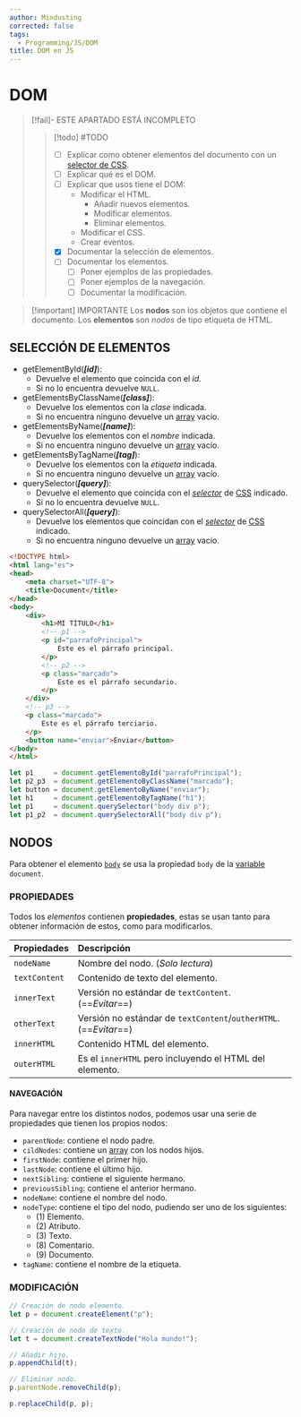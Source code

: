```yaml
---
author: Mindusting
corrected: false
tags:
  - Programming/JS/DOM
title: DOM en JS
---
```


# DOM

> [!fail]- ESTE APARTADO ESTÁ INCOMPLETO
> > [!todo] #TODO
> > - [ ] Explicar como obtener elementos del documento con un [selector de CSS](../css/css_selectors.md).
> > - [ ] Explicar qué es el DOM.
> > - [ ] Explicar que usos tiene el DOM:
> >     - Modificar el HTML.
> >         - Añadir nuevos elementos.
> >         - Modificar elementos.
> >         - Eliminar elementos.
> >     - Modificar el CSS.
> >     - Crear eventos.
> > - [x] Documentar la selección de elementos.
> > - [ ] Documentar los elementos.
> >     - [ ] Poner ejemplos de las propiedades.
> >     - [ ] Poner ejemplos de la navegación.
> >     - [ ] Documentar la modificación.

> [!important] IMPORTANTE
> Los **nodos** son los objetos que contiene el documento.
> Los **elementos** son *nodos* de tipo etiqueta de HTML.

## SELECCIÓN DE ELEMENTOS

- getElementById(***\[id\]***):
    - Devuelve el elemento que coincida con el *id*.
    - Si no lo encuentra devuelve `NULL`.
- getElementsByClassName(***\[class\]***):
    - Devuelve los elementos con la *clase* indicada.
    - Si no encuentra ninguno devuelve un [array](js_array.md) vacío.
- getElementsByName(***\[name\]***):
    - Devuelve los elementos con el *nombre* indicada.
    - Si no encuentra ninguno devuelve un [array](js_array.md) vacío.
- getElementsByTagName(***\[tag\]***):
    - Devuelve los elementos con la *etiqueta* indicada.
    - Si no encuentra ninguno devuelve un [array](js_array.md) vacío.
- querySelector(***\[query\]***):
    - Devuelve el elemento que coincida con el [*selector*](../css/css_selectors.md) de [CSS](../css/css.md) indicado.
    - Si no lo encuentra devuelve `NULL`.
- querySelectorAll(***\[query\]***):
    - Devuelve los elementos que coincidan con el [*selector*](../css/css_selectors.md) de [CSS](../css/css.md) indicado.
    - Si no encuentra ninguno devuelve un [array](js_array.md) vacío.

```html
<!DOCTYPE html>
<html lang="es">
<head>
    <meta charset="UTF-8">
    <title>Document</title>
</head>
<body>
    <div>
        <h1>MI TÍTULO</h1>
        <!-- p1 -->
        <p id="parrafoPrincipal">
            Este es el párrafo principal.
        </p>
        <!-- p2 -->
        <p class="marcado">
            Este es el párrafo secundario.
        </p>
    </div>
    <!-- p3 -->
    <p class="marcado">
        Este es el párrafo terciario.
    </p>
    <button name="enviar">Enviar</button>
</body>
</html>
```

```js
let p1     = document.getElementoById("parrafoPrincipal");
let p2_p3  = document.getElementoByClassName("marcado");
let button = document.getElementoByName("enviar");
let h1     = document.getElementoByTagName("h1");
let p1     = document.querySelector("body div p");
let p1_p2  = document.querySelectorAll("body div p");
```

## NODOS

Para obtener el elemento [`body`](../html/html_basic_structure.md#ETIQUETA%20BODY) se usa la propiedad `body` de la [variable](js_variables.md) `document`.

### PROPIEDADES

Todos los *elementos* contienen **propiedades**, estas se usan tanto para obtener información de estos, como para modificarlos.

| Propiedades   | Descripción                                                       |
|:------------- |:----------------------------------------------------------------- |
| `nodeName`    | Nombre del nodo. (*Solo lectura*)                                 |
| `textContent` | Contenido de texto del elemento.                                  |
| `innerText`   | Versión no estándar de `textContent`. (==*Evitar*==)              |
| `otherText`   | Versión no estándar de `textContent`/`outherHTML`. (==*Evitar*==) |
| `innerHTML`   | Contenido HTML del elemento.                                      |
| `outerHTML`   | Es el `innerHTML` pero incluyendo el HTML del elemento.           |

#### NAVEGACIÓN

Para navegar entre los distintos nodos, podemos usar una serie de propiedades que tienen los propios nodos:

- `parentNode`: contiene el nodo padre.
- `cildNodes`: contiene un [array](js_array.md) con los nodos hijos.
- `firstNode`: contiene el primer hijo.
- `lastNode`: contiene el último hijo.
- `nextSibling`: contiene el siguiente hermano.
- `previousSibling`: contiene el anterior hermano.
- `nodeName`: contiene el nombre del nodo.
- `nodeType`: contiene el tipo del nodo, pudiendo ser uno de los siguientes:
    - (1) Elemento.
    - (2) Atributo.
    - (3) Texto.
    - (8) Comentario.
    - (9) Documento.
- `tagName`: contiene el nombre de la etiqueta.

### MODIFICACIÓN

```js
// Creación de nodo elemento.
let p = document.createElement("p");

// Creación de nodo de texto.
let t = document.createTextNode("Hola mundo!");

// Añadir hijo.
p.appendChild(t);

// Eliminar nodo.
p.parentNode.removeChild(p);

p.replaceChild(p, p);
```
